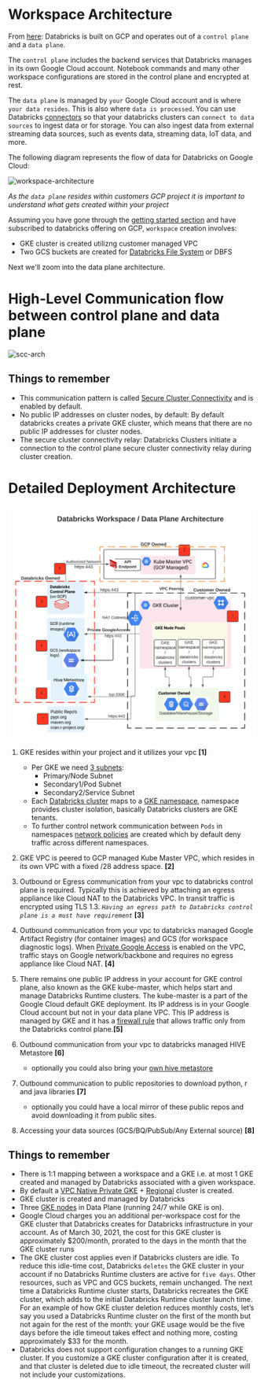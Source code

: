 
# Workspace Architecture

From [here](https://docs.gcp.databricks.com/getting-started/overview.html#high-level-architecture): Databricks is built on GCP and operates out of a `control plane` and a `data plane`.

The `control plane` includes the backend services that Databricks manages in its own Google Cloud account. Notebook commands and many other workspace configurations are stored in the control plane and encrypted at rest.

The `data plane` is managed by `your` Google Cloud account and is where `your data resides`. This is also where `data is processed`. You can use Databricks [connectors](https://docs.gcp.databricks.com/data/data-sources/index.html) so that your databricks clusters can `connect to data sources` to ingest data or for storage. You can also ingest data from external streaming data sources, such as events data, streaming data, IoT data, and more.

The following diagram represents the flow of data for Databricks on Google Cloud:

![workspace-architecture](https://docs.gcp.databricks.com/_images/databricks-architecture-gcp.png)

*As the `data plane` resides within customers GCP project it is important to understand what gets created within your project*

Assuming you have gone through the [getting started section](Getting-Started.md) and have subscribed to databricks offering on GCP, `workspace` creation involves:

* GKE cluster is created utilizng customer managed VPC
* Two GCS buckets are created for [Databricks File System](https://docs.gcp.databricks.com/data/databricks-file-system.html) or DBFS

Next we'll zoom into the data plane architecture.

# High-Level Communication flow between control plane and data plane
![scc-arch](https://docs.gcp.databricks.com/_images/secure-cluster-connectivity-gcp.png)

## Things to remember

* This communication pattern is called [Secure Cluster Connectivity](https://docs.gcp.databricks.com/security/secure-cluster-connectivity.html) and is enabled by default.
* No public IP addresses on cluster nodes, by default: By default databricks creates a private GKE cluster, which means that there are no public IP addresses for cluster nodes.
* The secure cluster connectivity relay: Databricks Clusters initiate a connection to the control plane secure cluster connectivity relay during cluster creation.

# Detailed Deployment Architecture
![gke-cluster-detailed-deployment](images/GCP-BYO-VPC-NPIP-Architecture.png)

1. GKE resides within your project and it utilizes your vpc **[1]**
   * Per GKE we need [3 subnets](https://docs.gcp.databricks.com/administration-guide/cloud-configurations/gcp/network-sizing.html):
     * Primary/Node Subnet
     * Secondary1/Pod Subnet
     * Secondary2/Service Subnet
   * Each [Databricks cluster](https://docs.gcp.databricks.com/clusters/index.html) maps to a [GKE namespace](https://cloud.google.com/blog/products/containers-kubernetes/kubernetes-best-practices-organizing-with-namespaces), namespace provides cluster isolation, basically Databricks clusters are GKE tenants.
   * To further control network communication between `Pods` in namespaces [network policies](https://cloud.google.com/kubernetes-engine/docs/best-practices/enterprise-multitenancy#network-policies) are created which by default deny traffic across different namespaces.
 
2. GKE VPC is peered to GCP managed Kube Master VPC, which resides in its own VPC with a fixed /28 address space. **[2]**
3. Outbound or Egress communication from your vpc to databricks control plane is required. Typically this is achieved by attaching an egress appliance like Cloud NAT to the Databricks VPC. In transit traffic is encrypted using TLS 1.3. *`Having an egress path to Databricks control plane is a must have requirement`* **[3]**
4. Outbound communication from your vpc to databricks managed Google Artifact Registry (for container images) and GCS (for workspace diagnostic logs). When [Private Google Access](https://cloud.google.com/vpc/docs/configure-private-google-access) is enabled on the VPC, traffic stays on Google network/backbone and requires no egress appliance like Cloud NAT. **[4]**
5. There remains one public IP address in your account for GKE control plane, also known as the GKE kube-master, which helps start and manage Databricks Runtime clusters. The kube-master is a part of the Google Cloud default GKE deployment. Its IP address is in your Google Cloud account but not in your data plane VPC. This IP address is managed by GKE and it has a [firewall rule](https://cloud.google.com/kubernetes-engine/docs/how-to/authorized-networks) that allows traffic only from the Databricks control plane.**[5]**
6. Outbound communication from your vpc to databricks managed HIVE Metastore **[6]**
   * optionally you could also bring your [own hive metastore](https://docs.gcp.databricks.com/data/metastores/external-hive-metastore.html)
7. Outbound communication to public repositories to download python, r and java libraries **[7]**
   * optionally you could have a local mirror of these public repos and avoid downloading it from public sites.
8. Accessing your data sources (GCS/BQ/PubSub/Any External source) **[8]** 


## Things to remember
- There is 1:1 mapping between a workspace and a GKE i.e. at most 1 GKE created and managed by Databricks associated with a given workspace.
- By default a [VPC Native Private GKE](https://cloud.google.com/kubernetes-engine/docs/how-to/private-clusters) + [Regional](https://cloud.google.com/kubernetes-engine/docs/how-to/creating-a-regional-cluster) cluster is created.
- GKE cluster is created and managed by Databricks
- Three [GKE nodes](https://docs.gcp.databricks.com/administration-guide/account-settings-gcp/workspaces.html) in Data Plane (running 24/7 while GKE is on).
- Google Cloud charges you an additional per-workspace cost for the GKE cluster that Databricks creates for Databricks infrastructure in your account. As of March 30, 2021, the cost for this GKE cluster is approximately $200/month, prorated to the days in the month that the GKE cluster runs
- The GKE cluster cost applies even if Databricks clusters are idle. To reduce this idle-time cost, Databricks `deletes` the GKE cluster in your account if no Databricks Runtime clusters are active for `five days`. Other resources, such as VPC and GCS buckets, remain unchanged. The next time a Databricks Runtime cluster starts, Databricks recreates the GKE cluster, which adds to the initial Databricks Runtime cluster launch time. For an example of how GKE cluster deletion reduces monthly costs, let’s say you used a Databricks Runtime cluster on the first of the month but not again for the rest of the month: your GKE usage would be the five days before the idle timeout takes effect and nothing more, costing approximately $33 for the month.
- Databricks does not support configuration changes to a running GKE cluster. If you customize a GKE cluster configuration after it is created, and that cluster is deleted due to idle timeout, the recreated cluster will not include your customizations.
